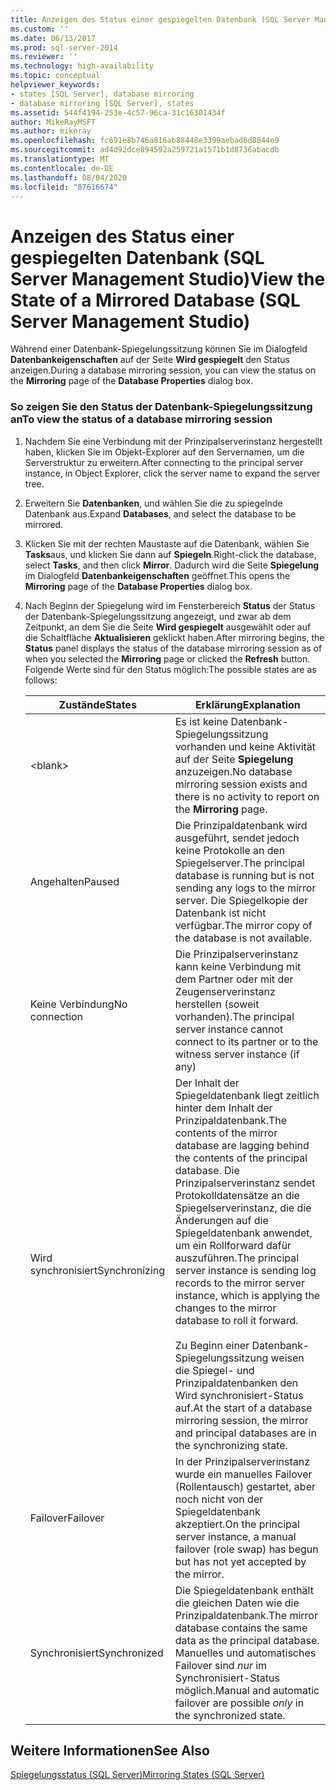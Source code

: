 ```yaml
---
title: Anzeigen des Status einer gespiegelten Datenbank (SQL Server Management Studio) | Microsoft-Dokumentation
ms.custom: ''
ms.date: 06/13/2017
ms.prod: sql-server-2014
ms.reviewer: ''
ms.technology: high-availability
ms.topic: conceptual
helpviewer_keywords:
- states [SQL Server], database mirroring
- database mirroring [SQL Server], states
ms.assetid: 544f4194-253e-4c57-96ca-31c16301434f
author: MikeRayMSFT
ms.author: mikeray
ms.openlocfilehash: fc691e8b746a816ab88448e3399aebad6d8844e9
ms.sourcegitcommit: ad4d92dce894592a259721a1571b1d8736abacdb
ms.translationtype: MT
ms.contentlocale: de-DE
ms.lasthandoff: 08/04/2020
ms.locfileid: "87616674"
---
```

# <a name="view-the-state-of-a-mirrored-database-sql-server-management-studio"></a><span data-ttu-id="0b201-102">Anzeigen des Status einer gespiegelten Datenbank (SQL Server Management Studio)</span><span class="sxs-lookup"><span data-stu-id="0b201-102">View the State of a Mirrored Database (SQL Server Management Studio)</span></span>
  <span data-ttu-id="0b201-103">Während einer Datenbank-Spiegelungssitzung können Sie im Dialogfeld **Datenbankeigenschaften** auf der Seite **Wird gespiegelt** den Status anzeigen.</span><span class="sxs-lookup"><span data-stu-id="0b201-103">During a database mirroring session, you can view the status on the **Mirroring** page of the **Database Properties** dialog box.</span></span>  
  
### <a name="to-view-the-status-of-a-database-mirroring-session"></a><span data-ttu-id="0b201-104">So zeigen Sie den Status der Datenbank-Spiegelungssitzung an</span><span class="sxs-lookup"><span data-stu-id="0b201-104">To view the status of a database mirroring session</span></span>  
  
1.  <span data-ttu-id="0b201-105">Nachdem Sie eine Verbindung mit der Prinzipalserverinstanz hergestellt haben, klicken Sie im Objekt-Explorer auf den Servernamen, um die Serverstruktur zu erweitern.</span><span class="sxs-lookup"><span data-stu-id="0b201-105">After connecting to the principal server instance, in Object Explorer, click the server name to expand the server tree.</span></span>  
  
2.  <span data-ttu-id="0b201-106">Erweitern Sie **Datenbanken**, und wählen Sie die zu spiegelnde Datenbank aus.</span><span class="sxs-lookup"><span data-stu-id="0b201-106">Expand **Databases**, and select the database to be mirrored.</span></span>  
  
3.  <span data-ttu-id="0b201-107">Klicken Sie mit der rechten Maustaste auf die Datenbank, wählen Sie **Tasks**aus, und klicken Sie dann auf **Spiegeln**.</span><span class="sxs-lookup"><span data-stu-id="0b201-107">Right-click the database, select **Tasks**, and then click **Mirror**.</span></span> <span data-ttu-id="0b201-108">Dadurch wird die Seite **Spiegelung** im Dialogfeld **Datenbankeigenschaften** geöffnet.</span><span class="sxs-lookup"><span data-stu-id="0b201-108">This opens the **Mirroring** page of the **Database Properties** dialog box.</span></span>  
  
4.  <span data-ttu-id="0b201-109">Nach Beginn der Spiegelung wird im Fensterbereich **Status** der Status der Datenbank-Spiegelungssitzung angezeigt, und zwar ab dem Zeitpunkt, an dem Sie die Seite **Wird gespiegelt** ausgewählt oder auf die Schaltfläche **Aktualisieren** geklickt haben.</span><span class="sxs-lookup"><span data-stu-id="0b201-109">After mirroring begins, the **Status** panel displays the status of the database mirroring session as of when you selected the **Mirroring** page or clicked the **Refresh** button.</span></span> <span data-ttu-id="0b201-110">Folgende Werte sind für den Status möglich:</span><span class="sxs-lookup"><span data-stu-id="0b201-110">The possible states are as follows:</span></span>  
  
    |<span data-ttu-id="0b201-111">Zustände</span><span class="sxs-lookup"><span data-stu-id="0b201-111">States</span></span>|<span data-ttu-id="0b201-112">Erklärung</span><span class="sxs-lookup"><span data-stu-id="0b201-112">Explanation</span></span>|  
    |------------|-----------------|  
    |\<blank>|<span data-ttu-id="0b201-113">Es ist keine Datenbank-Spiegelungssitzung vorhanden und keine Aktivität auf der Seite **Spiegelung** anzuzeigen.</span><span class="sxs-lookup"><span data-stu-id="0b201-113">No database mirroring session exists and there is no activity to report on the **Mirroring** page.</span></span>|  
    |<span data-ttu-id="0b201-114">Angehalten</span><span class="sxs-lookup"><span data-stu-id="0b201-114">Paused</span></span>|<span data-ttu-id="0b201-115">Die Prinzipaldatenbank wird ausgeführt, sendet jedoch keine Protokolle an den Spiegelserver.</span><span class="sxs-lookup"><span data-stu-id="0b201-115">The principal database is running but is not sending any logs to the mirror server.</span></span> <span data-ttu-id="0b201-116">Die Spiegelkopie der Datenbank ist nicht verfügbar.</span><span class="sxs-lookup"><span data-stu-id="0b201-116">The mirror copy of the database is not available.</span></span>|  
    |<span data-ttu-id="0b201-117">Keine Verbindung</span><span class="sxs-lookup"><span data-stu-id="0b201-117">No connection</span></span>|<span data-ttu-id="0b201-118">Die Prinzipalserverinstanz kann keine Verbindung mit dem Partner oder mit der Zeugenserverinstanz herstellen (soweit vorhanden).</span><span class="sxs-lookup"><span data-stu-id="0b201-118">The principal server instance cannot connect to its partner or to the witness server instance (if any)</span></span>|  
    |<span data-ttu-id="0b201-119">Wird synchronisiert</span><span class="sxs-lookup"><span data-stu-id="0b201-119">Synchronizing</span></span>|<span data-ttu-id="0b201-120">Der Inhalt der Spiegeldatenbank liegt zeitlich hinter dem Inhalt der Prinzipaldatenbank.</span><span class="sxs-lookup"><span data-stu-id="0b201-120">The contents of the mirror database are lagging behind the contents of the principal database.</span></span> <span data-ttu-id="0b201-121">Die Prinzipalserverinstanz sendet Protokolldatensätze an die Spiegelserverinstanz, die die Änderungen auf die Spiegeldatenbank anwendet, um ein Rollforward dafür auszuführen.</span><span class="sxs-lookup"><span data-stu-id="0b201-121">The principal server instance is sending log records to the mirror server instance, which is applying the changes to the mirror database to roll it forward.</span></span><br /><br /> <span data-ttu-id="0b201-122">Zu Beginn einer Datenbank-Spiegelungssitzung weisen die Spiegel- und Prinzipaldatenbanken den Wird synchronisiert-Status auf.</span><span class="sxs-lookup"><span data-stu-id="0b201-122">At the start of a database mirroring session, the mirror and principal databases are in the synchronizing state.</span></span>|  
    |<span data-ttu-id="0b201-123">Failover</span><span class="sxs-lookup"><span data-stu-id="0b201-123">Failover</span></span>|<span data-ttu-id="0b201-124">In der Prinzipalserverinstanz wurde ein manuelles Failover (Rollentausch) gestartet, aber noch nicht von der Spiegeldatenbank akzeptiert.</span><span class="sxs-lookup"><span data-stu-id="0b201-124">On the principal server instance, a manual failover (role swap) has begun but has not yet accepted by the mirror.</span></span>|  
    |<span data-ttu-id="0b201-125">Synchronisiert</span><span class="sxs-lookup"><span data-stu-id="0b201-125">Synchronized</span></span>|<span data-ttu-id="0b201-126">Die Spiegeldatenbank enthält die gleichen Daten wie die Prinzipaldatenbank.</span><span class="sxs-lookup"><span data-stu-id="0b201-126">The mirror database contains the same data as the principal database.</span></span> <span data-ttu-id="0b201-127">Manuelles und automatisches Failover sind *nur* im Synchronisiert-Status möglich.</span><span class="sxs-lookup"><span data-stu-id="0b201-127">Manual and automatic failover are possible *only* in the synchronized state.</span></span>|  
  
## <a name="see-also"></a><span data-ttu-id="0b201-128">Weitere Informationen</span><span class="sxs-lookup"><span data-stu-id="0b201-128">See Also</span></span>  
 [<span data-ttu-id="0b201-129">Spiegelungsstatus &#40;SQL Server&#41;</span><span class="sxs-lookup"><span data-stu-id="0b201-129">Mirroring States &#40;SQL Server&#41;</span></span>](mirroring-states-sql-server.md)  
  
  
